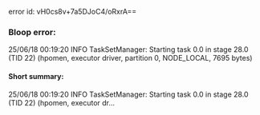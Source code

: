 error id: vH0cs8v+7a5DJoC4/oRxrA==
### Bloop error:

25/06/18 00:19:20 INFO TaskSetManager: Starting task 0.0 in stage 28.0 (TID 22) (hpomen, executor driver, partition 0, NODE_LOCAL, 7695 bytes)
#### Short summary: 

25/06/18 00:19:20 INFO TaskSetManager: Starting task 0.0 in stage 28.0 (TID 22) (hpomen, executor dr...